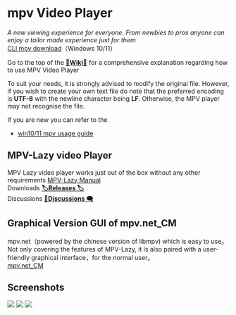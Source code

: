 # mpv Video Player

_A new viewing experience for everyone. From newbies to pros anyone can enjoy a tailor made experience just for them_  
[CLI mpv download](https://github.com/mpv-player/mpv)（Windows 10/11）

Go to the top of the [**📖Wiki📖**](../../wiki) for a comprehensive explanation regarding how to use MPV Video Player

To suit your needs, it is strongly advised to modify the original file. However, if you wish to create your own text file do note that the preferred encoding is **UTF-8**
with the newline character being **LF**. Otherwise, the MPV player may not recognise the file.

If you are new you can refer to the
- [win10/11 mpv usage guide](https://hooke007.github.io/unofficial/mpv_start.html)  

## MPV-Lazy video Player

MPV Lazy video player works just out of the box without any other requirements [MPV-Lazy Manual](https://hooke007.github.io/mpv-lazy/mpv_lazy_d00.html)  
Downloads [**🏷Releases 🏷**](../../releases)  
Discussions [**💬Discussions 🗨️**](../../discussions)

## Graphical Version GUI of mpv.net_CM

mpv.net（powered by the chinese version of libmpv) which is easy to use。Not only covering the features of MPV-Lazy, it is also paired with a user-friendly
graphical interface，for the normal user。  
 [mpv.net_CM](https://github.com/hooke007/mpv.net_CM)

## Screenshots

![](https://github.com/hooke007/mpv-lazy/blob/main/Temp/IMG/index-新界面与上下文菜单.webp)
![](https://github.com/hooke007/mpv-lazy/blob/main/Temp/IMG/index-界面对比.jpg)
![](https://github.com/hooke007/mpv-lazy/blob/main/Temp/IMG/index-高级播放列表.png)
